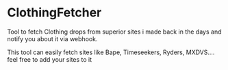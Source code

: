 # ClothingFetcher
Tool to fetch Clothing drops from superior sites i made back in the days and notify you about it via webhook.

This tool can easily fetch sites like Bape, Timeseekers, Ryders, MXDVS.... feel free to add your sites to it
